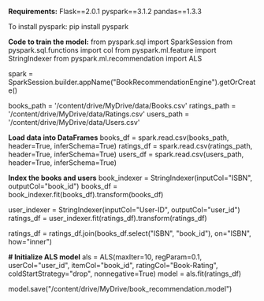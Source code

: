 **Requirements:**
Flask==2.0.1
pyspark==3.1.2
pandas==1.3.3

To install pyspark:
pip install pyspark


**Code to train the model:**
from pyspark.sql import SparkSession
from pyspark.sql.functions import col
from pyspark.ml.feature import StringIndexer
from pyspark.ml.recommendation import ALS

spark = SparkSession.builder.appName("BookRecommendationEngine").getOrCreate()

books_path = '/content/drive/MyDrive/data/Books.csv'
ratings_path = '/content/drive/MyDrive/data/Ratings.csv'
users_path = '/content/drive/MyDrive/data/Users.csv'

**Load data into DataFrames**
books_df = spark.read.csv(books_path, header=True, inferSchema=True)
ratings_df = spark.read.csv(ratings_path, header=True, inferSchema=True)
users_df = spark.read.csv(users_path, header=True, inferSchema=True)

**Index the books and users**
book_indexer = StringIndexer(inputCol="ISBN", outputCol="book_id")
books_df = book_indexer.fit(books_df).transform(books_df)

user_indexer = StringIndexer(inputCol="User-ID", outputCol="user_id")
ratings_df = user_indexer.fit(ratings_df).transform(ratings_df)

ratings_df = ratings_df.join(books_df.select("ISBN", "book_id"), on="ISBN", how="inner")

**# Initialize ALS model**
als = ALS(maxIter=10, regParam=0.1, userCol="user_id", itemCol="book_id", ratingCol="Book-Rating", coldStartStrategy="drop", nonnegative=True)
model = als.fit(ratings_df)

model.save("/content/drive/MyDrive/book_recommendation.model")
